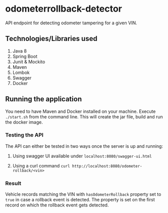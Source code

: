 # odometerrollback-detector
API endpoint for detecting odometer tampering for a given VIN.

## Technologies/Libraries used
1. Java 8
2. Spring Boot
3. Junit & Mockito
4. Maven
5. Lombok
6. Swagger
7. Docker


## Running the application

You need to have Maven and Docker installed on your machine. 
Execute `./start.sh` from the command line.
This will create the jar file, build and run the docker image.

### Testing the API

The API can either be tested in two ways once the server is up and running:
1. Using swagger UI available under
`localhost:8080/swagger-ui.html`

2. Using a curl command
`curl http://localhost:8080/odometer-rollback/<vin>`

### Result
Vehicle records matching the VIN with `hasOdometerRollback` property set to `true` in case a rollback event is detected. The property is set on the first record on which the rollback event gets detected.
